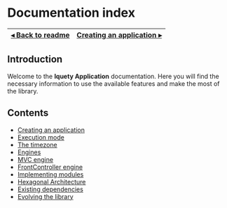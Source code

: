 # Documentation index

[◂ Back to readme](../../readme.md) | [Creating an application ▸](01-instantiating.md)
-- | --

## Introduction

Welcome to the **Iquety Application** documentation. Here you will find the necessary information to use the available features and make the most of the library.

## Contents

- [Creating an application](01-instantiating.md)
- [Execution mode](02-execution-mode.md)
- [The timezone](03-timezone.md)
- [Engines](04-engines.md)
- [MVC engine](05-mvc-engine.md)
- [FrontController engine](06-fc-engine.md)
- [Implementing modules](07-modules.md)
- [Hexagonal Architecture](09-hexagonal-architecture.md)
- [Existing dependencies](10-existing-dependencies.md)
- [Evolving the library](99-evolution.md)
